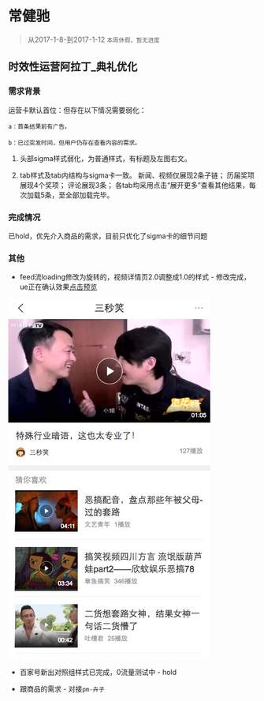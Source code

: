 # 常健驰

> 从2017-1-8-到2017-1-12  `本周休假，暂无进度`

## 时效性运营阿拉丁_典礼优化

### 需求背景

运营卡默认首位：但存在以下情况需要弱化：

    a：首条结果前有广告。

    b：已过突发时间，但用户仍存在查看内容的需求。

1. 头部sigma样式弱化，为普通样式，有标题及左图右文。

2. tab样式及tab内结构与sigma卡一致。
   新闻、视频仅展现2条子链；
   历届奖项展现4个奖项；
   评论展现3条；
   各tab均采用点击“展开更多”查看其他结果，每次加载5条，至全部加载完毕。

### 完成情况

已hold，优先介入商品的需求，目前只优化了sigma卡的细节问题

### 其他

* feed流loading修改为旋转的，视频详情页2.0调整成1.0的样式 - 修改完成，ue正在确认效果[点击预览](https://wwwhttps.baidu.com/sf?pd=midway&lid=9025625680072213393&word=%E7%99%BE%E5%BA%A6%E7%83%AD%E7%82%B9&actname=act_video&title=%E4%B8%89%E7%A7%92%E7%AC%91&top=%7B%22sfhs%22%3A4%2C%22_hold%22%3A2%7D&ext=%7B%22videoUrl%22%3A%22http%3A%2F%2Fwww.internal.video.baidu.com%2F0c66c62639f65c706e7b1060862214c7.html%22%2C%22tag%22%3A%22%22%2C%22from%22%3A%22video%22%2C%22app_from%22%3A%22midway%22%7D)

<img src="./img/changjianchi/video.png">

* 百家号新出对照组样式已完成，0流量测试中 - hold

* 跟商品的需求 - 对接`pm-卉子`

<style>
    .markdown-body img {
        width: 375px;
        border: 1px solid #ccc;
        box-shadow: 5px 5px 5px #ccc;
        margin-left: 30px;
    }
</style>
